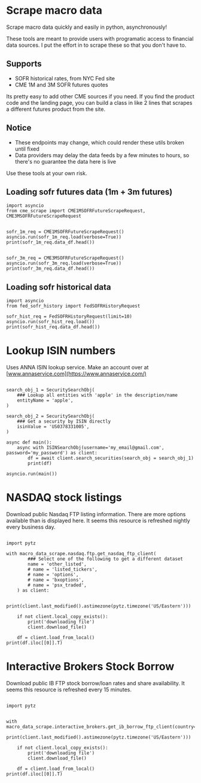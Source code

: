 # Scrape macro data
Scrape macro data quickly and easily in python, asynchronously!

These tools are meant to provide users with programatic access to financial data sources. I put the effort in to scrape these so that you don't have to.

## Supports
* SOFR historical rates, from NYC Fed site
* CME 1M and 3M SOFR futures quotes

Its pretty easy to add other CME sources if you need. If you find the product code and the landing page, you can build a class in like 2 lines that scrapes a different futures product from the site.

## Notice
* These endpoints may change, which could render these utils broken until fixed
* Data providers may delay the data feeds by a few minutes to hours, so there's no guarantee the data here is live

Use these tools at your own risk.


## Loading sofr futures data (1m + 3m futures)
```python3
import asyncio
from cme_scrape import CME1MSOFRFutureScrapeRequest, CME3MSOFRFutureScrapeRequest


sofr_1m_req = CME1MSOFRFutureScrapeRequest()
asyncio.run(sofr_1m_req.load(verbose=True))
print(sofr_1m_req.data_df.head())


sofr_3m_req = CME3MSOFRFutureScrapeRequest()
asyncio.run(sofr_3m_req.load(verbose=True))
print(sofr_3m_req.data_df.head())

```


## Loading sofr historical data
```python3
import asyncio
from fed_sofr_history import FedSOFRHistoryRequest

sofr_hist_req = FedSOFRHistoryRequest(limit=10)
asyncio.run(sofr_hist_req.load())
print(sofr_hist_req.data_df.head())

```

# Lookup ISIN numbers
Uses ANNA ISIN lookup service. Make an account over at [www.annaservice.com](https://www.annaservice.com/)
```python3

search_obj_1 = SecuritySearchObj(
    ### Lookup all entities with 'apple' in the description/name
    entityName = 'apple',
)

search_obj_2 = SecuritySearchObj(
    ### Get a security by ISIN directly
    isinValue = 'US0378331005',
)

async def main():
    async with ISINSearchObj(username='my_email@gmail.com', password='my_password') as client:
        df = await client.search_securities(search_obj = search_obj_1)
        print(df)

asyncio.run(main())
```

# NASDAQ stock listings
Download public Nasdaq FTP listing information. There are more options available than is displayed here. It seems this resource is refreshed nightly every business day.
```python3

import pytz

with macro_data_scrape.nasdaq.ftp.get_nasdaq_ftp_client(
        ### Select one of the following to get a different dataset
        name = 'other_listed',
        # name = 'listed_tickers',
        # name = 'options',
        # name = 'bxoptions',
        # name = 'psx_traded',
    ) as client:

    print(client.last_modified().astimezone(pytz.timezone('US/Eastern')))

    if not client.local_copy_exists():
        print('downloading file')
        client.download_file()

    df = client.load_from_local()
print(df.iloc[[0]].T)
```


# Interactive Brokers Stock Borrow
Download public IB FTP stock borrow/loan rates and share availability. It seems this resource is refreshed every 15 minutes.
```python3

import pytz


with macro_data_scrape.interactive_brokers.get_ib_borrow_ftp_client(country='usa'):
    print(client.last_modified().astimezone(pytz.timezone('US/Eastern')))

    if not client.local_copy_exists():
        print('downloading file')
        client.download_file()

    df = client.load_from_local()
print(df.iloc[[0]].T)
```
